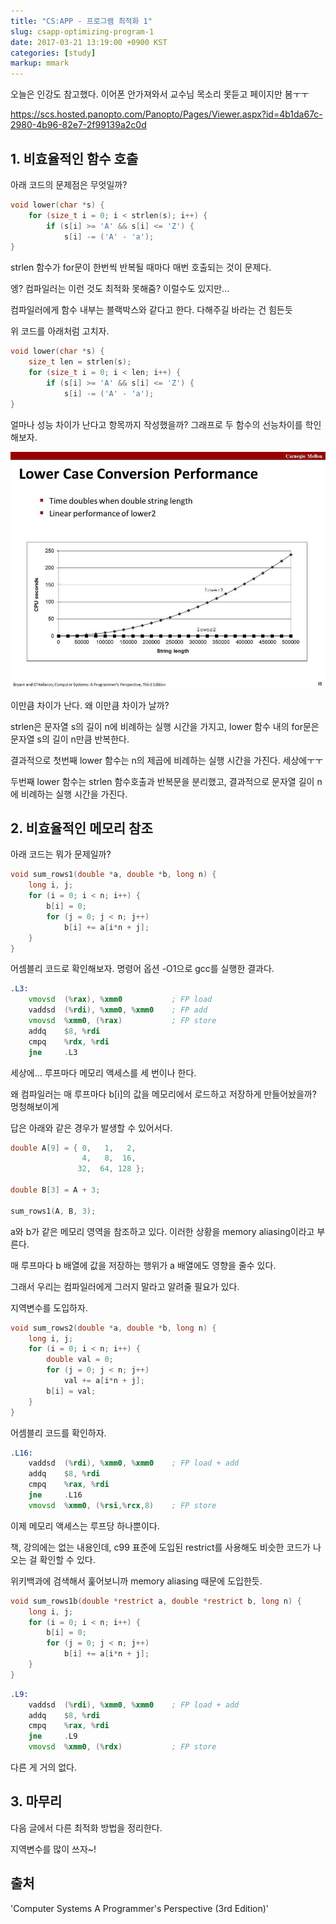 ```yaml
---
title: "CS:APP - 프로그램 최적화 1"
slug: csapp-optimizing-program-1
date: 2017-03-21 13:19:00 +0900 KST
categories: [study]
markup: mmark
---
```


오늘은 인강도 참고했다. 이어폰 안가져와서 교수님 목소리 못듣고 페이지만 봄ㅜㅜ

<https://scs.hosted.panopto.com/Panopto/Pages/Viewer.aspx?id=4b1da67c-2980-4b96-82e7-2f99139a2c0d>

## 1. 비효율적인 함수 호출

아래 코드의 문제점은 무엇일까?

```c
void lower(char *s) {
    for (size_t i = 0; i < strlen(s); i++) {
        if (s[i] >= 'A' && s[i] <= 'Z') {
            s[i] -= ('A' - 'a');
}
```

strlen 함수가 for문이 한번씩 반복될 때마다 매번 호출되는 것이 문제다.

엥? 컴파일러는 이런 것도 최적화 못해줌? 이럴수도 있지만...

컴파일러에게 함수 내부는 블랙박스와 같다고 한다.
다해주길 바라는 건 힘든듯

위 코드를 아래처럼 고치자.

```c
void lower(char *s) {
    size_t len = strlen(s);
    for (size_t i = 0; i < len; i++) {
        if (s[i] >= 'A' && s[i] <= 'Z') {
            s[i] -= ('A' - 'a');
}
```

얼마나 성능 차이가 난다고 항목까지 작성했을까?
그래프로 두 함수의 선능차이를 학인해보자.

![Lower Case Conversion Performance](lower-case-conversion-performance.jpg)

이만큼 차이가 난다. 왜 이만큼 차이가 날까?

strlen은 문자열 s의 길이 n에 비례하는 실행 시간을 가지고,
lower 함수 내의 for문은 문자열 s의 길이 n만큼 반복한다.

결과적으로 첫번째 lower 함수는 n의 제곱에 비례하는 실행 시간을 가진다.
세상에ㅜㅜ

두번째 lower 함수는 strlen 함수호출과 반복문을 분리했고,
결과적으로 문자열 길이 n에 비례하는 실행 시간을 가진다.

## 2. 비효율적인 메모리 참조

아래 코드는 뭐가 문제일까?

```c
void sum_rows1(double *a, double *b, long n) {
    long i, j;
    for (i = 0; i < n; i++) {
        b[i] = 0;
        for (j = 0; j < n; j++)
            b[i] += a[i*n + j];
    }
}
```

어셈블리 코드로 확인해보자.
명령어 옵션 -O1으로 gcc를 실행한 결과다.

```asm
.L3:
    vmovsd  (%rax), %xmm0           ; FP load
    vaddsd  (%rdi), %xmm0, %xmm0    ; FP add
    vmovsd  %xmm0, (%rax)           ; FP store
    addq    $8, %rdi
    cmpq    %rdx, %rdi
    jne     .L3
```

세상에... 루프마다 메모리 액세스를 세 번이나 한다.

왜 컴파일러는 매 루프마다 b[i]의 값을 메모리에서 로드하고 저장하게 만들어놨을까?
멍청해보이게

답은 아래와 같은 경우가 발생할 수 있어서다.

```c
double A[9] = { 0,   1,   2,
                4,   8,  16,
               32,  64, 128 };

double B[3] = A + 3;

sum_rows1(A, B, 3);
```

a와 b가 같은 메모리 영역을 참조하고 있다.
이러한 상황을 memory aliasing이라고 부른다.

매 루프마다 b 배열에 값을 저장하는 행위가 a 배열에도 영향을 줄수 있다.

그래서 우리는 컴파일러에게 그러지 말라고 알려줄 필요가 있다.

지역변수를 도입하자.

```c
void sum_rows2(double *a, double *b, long n) {
    long i, j;
    for (i = 0; i < n; i++) {
        double val = 0;
        for (j = 0; j < n; j++)
            val += a[i*n + j];
        b[i] = val;
    }
}
```

어셈블리 코드를 확인하자.

```asm
.L16:
    vaddsd  (%rdi), %xmm0, %xmm0    ; FP load + add
    addq    $8, %rdi
    cmpq    %rax, %rdi
    jne     .L16
    vmovsd  %xmm0, (%rsi,%rcx,8)    ; FP store
```

이제 메모리 액세스는 루프당 하나뿐이다.

책, 강의에는 없는 내용인데,
c99 표준에 도입된 restrict를 사용해도 비슷한 코드가 나오는 걸 확인할 수 있다.

위키백과에 검색해서 훑어보니까 memory aliasing 때문에 도입한듯.

```c
void sum_rows1b(double *restrict a, double *restrict b, long n) {
    long i, j;
    for (i = 0; i < n; i++) {
        b[i] = 0;
        for (j = 0; j < n; j++)
            b[i] += a[i*n + j];
    }
}
```

```asm
.L9:
    vaddsd  (%rdi), %xmm0, %xmm0    ; FP load + add
    addq    $8, %rdi
    cmpq    %rax, %rdi
    jne     .L9
    vmovsd  %xmm0, (%rdx)           ; FP store
```

다른 게 거의 없다.

## 3. 마무리

다음 글에서 다른 최적화 방법을 정리한다.

지역변수를 많이 쓰자~!

## 출처

'Computer Systems A Programmer's Perspective (3rd Edition)'
